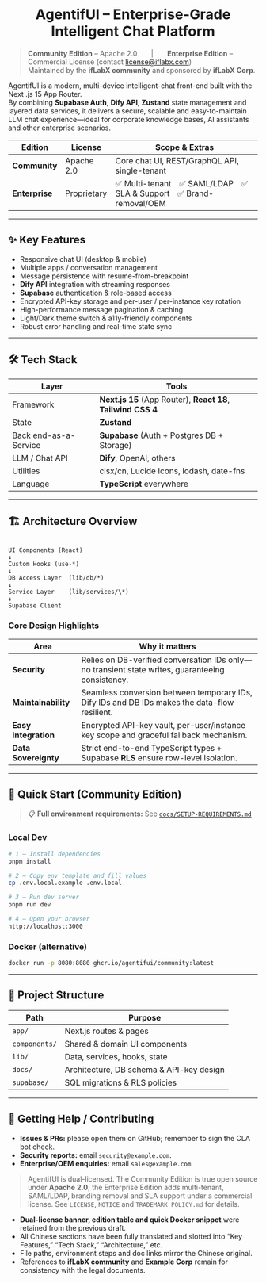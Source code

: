 <h1 align="center">AgentifUI – Enterprise-Grade Intelligent Chat Platform</h1>

> **Community Edition** – Apache 2.0  |  **Enterprise Edition** – Commercial License (contact license@iflabx.com)  
> Maintained by the **ifLabX community** and sponsored by **ifLabX Corp**.

AgentifUI is a modern, multi-device intelligent-chat front-end built with the Next .js 15 App Router.  
By combining **Supabase Auth**, **Dify API**, **Zustand** state management and layered data services, it delivers a secure, scalable and easy-to-maintain LLM chat experience—ideal for corporate knowledge bases, AI assistants and other enterprise scenarios.

| Edition | License | Scope & Extras |
|---------|---------|----------------|
| **Community** | Apache 2.0 | Core chat UI, REST/GraphQL API, single-tenant |
| **Enterprise** | Proprietary | ✅ Multi-tenant ✅ SAML/LDAP ✅ SLA & Support ✅ Brand-removal/OEM |

---

## ✨ Key Features

- Responsive chat UI (desktop & mobile)
- Multiple apps / conversation management
- Message persistence with resume-from-breakpoint
- **Dify API** integration with streaming responses
- **Supabase** authentication & role-based access
- Encrypted API-key storage and per-user / per-instance key rotation
- High-performance message pagination & caching
- Light/Dark theme switch & a11y-friendly components
- Robust error handling and real-time state sync

---

## 🛠 Tech Stack

| Layer | Tools |
|-------|-------|
| Framework | **Next.js 15** (App Router), **React 18**, **Tailwind CSS 4** |
| State | **Zustand** |
| Back end-as-a-Service | **Supabase** (Auth + Postgres DB + Storage) |
| LLM / Chat API | **Dify**, OpenAI, others |
| Utilities | clsx/cn, Lucide Icons, lodash, date-fns |
| Language | **TypeScript** everywhere |

---

## 🏗 Architecture Overview

```

UI Components (React)
↓
Custom Hooks (use-*)
↓
DB Access Layer  (lib/db/*)
↓
Service Layer    (lib/services/\*)
↓
Supabase Client

````

### Core Design Highlights

| Area | Why it matters |
|------|----------------|
| **Security** | Relies on DB-verified conversation IDs only—no transient state writes, guaranteeing consistency. |
| **Maintainability** | Seamless conversion between temporary IDs, Dify IDs and DB IDs makes the data-flow resilient. |
| **Easy Integration** | Encrypted API-key vault, per-user/instance key scope and graceful fallback mechanism. |
| **Data Sovereignty** | Strict end-to-end TypeScript types + Supabase **RLS** ensure row-level isolation. |

---

## 🚀 Quick Start (Community Edition)

> 📋 **Full environment requirements:** See [`docs/SETUP-REQUIREMENTS.md`](./docs/SETUP-REQUIREMENTS.md)

### Local Dev

```bash
# 1 — Install dependencies
pnpm install

# 2 — Copy env template and fill values
cp .env.local.example .env.local

# 3 — Run dev server
pnpm run dev

# 4 — Open your browser
http://localhost:3000
````

### Docker (alternative)

```bash
docker run -p 8080:8080 ghcr.io/agentifui/community:latest
```

---

## 📂 Project Structure

| Path          | Purpose                                  |
| ------------- | ---------------------------------------- |
| `app/`        | Next.js routes & pages                   |
| `components/` | Shared & domain UI components            |
| `lib/`        | Data, services, hooks, state             |
| `docs/`       | Architecture, DB schema & API-key design |
| `supabase/`   | SQL migrations & RLS policies            |

---

## 🤝 Getting Help / Contributing

* **Issues & PRs:** please open them on GitHub; remember to sign the CLA bot check.
* **Security reports:** email `security@example.com`.
* **Enterprise/OEM enquiries:** email `sales@example.com`.

> AgentifUI is dual-licensed. The Community Edition is true open source under **Apache 2.0**; the Enterprise Edition adds multi-tenant, SAML/LDAP, branding removal and SLA support under a commercial license. See `LICENSE`, `NOTICE` and `TRADEMARK_POLICY.md` for details.



- **Dual-license banner, edition table and quick Docker snippet** were retained from the previous draft.  
- All Chinese sections have been fully translated and slotted into “Key Features,” “Tech Stack,” “Architecture,” etc.  
- File paths, environment steps and doc links mirror the Chinese original.  
- References to **ifLabX community** and **Example Corp** remain for consistency with the legal documents.
```
